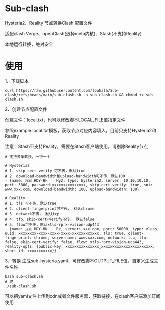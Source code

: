 # Sub-clash
Hysteria2、Reality 节点转换Clash 配置文件

适配clash Verge、openClash(选择meta内核)、Stash(不支持Reality)

本地运行转换，绝对安全
# 使用
1、下载脚本
```
curl https://raw.githubusercontent.com/loohalh/Sub-clash/refs/heads/main/sub-clash.sh -o sub-clash.sh && chmod +x sub-clash.sh
```
2、创建节点配置文件

创建文件：local.txt，也可以修改脚本LOCAL_FILE值指定文件

参照example.local.txt模板，获取节点对应内容填入，目前只支持Hysteria2和Reality

注意：Stash不支持Reality，需要在Stash客户端使用，请剔除Reality节点

```
# 支持多条转换，一行一个

# Hysteria2 
# 1. skip-cert-verify 可不传，默认true
# 2. download-bandwidth和upload-bandwidth可不传，默认100
- {name: 🇭🇰 HDY-Hk  | Hy2, type: hysteria2, server: 10.10.10.10, port: 5000, password:xxxxxxxxxxxxxxx, skip-cert-verify: true, sni: www.xxx.com, download-bandwidth: 100, upload-bandwidth: 100}

# Reality
# 1. tls 可不传，默认true
# 2. client-fingerprint可不传， 默认chrome
# 3. network不传， 默认tcp
# 4. tfo、skip-cert-verify不传， 默认false
# 5. flow可不传，默认xtls-rprx-vision-udp443
- {name: 🇭🇰 HDY-HK  | Re, server: xxx.com, port: 50000, type: vless, uuid: xxxxxxxx-xxxx-xxxx-xxxx-xxxxxxxxxxxx, tls: true, client-fingerprint: chrome, servername: www.xxx.com, network: tcp, tfo: false, skip-cert-verify: false, flow: xtls-rprx-vision-udp443, reality-opts: {public-key: xxxxxxxxxxxxxxx_xxxxxxxxxxxxxxxxxxxxxxx, short-id: xxxxxxxxxxx}}
```
3、转换
生成sub-hysteria.yaml，可修改脚本OUTPUT_FILE值，自定义生成文件名称
```
bash sub-clash.sh
# 或
./sub-clash.sh
```
可以把yaml文件上传到cdn或者文件服务器，获取链接，在clash客户端添加订阅使用
